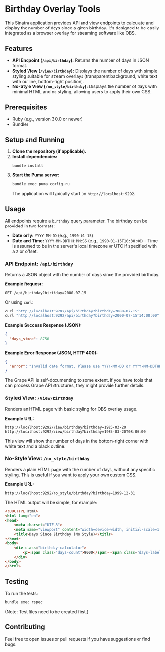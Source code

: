 # Birthday Overlay Tools

This Sinatra application provides API and view endpoints to calculate and display the number of days since a given birthday. It's designed to be easily integrated as a browser overlay for streaming software like OBS.

## Features

*   **API Endpoint (`/api/birthday`):** Returns the number of days in JSON format.
*   **Styled View (`/view/birthday`):** Displays the number of days with simple styling suitable for stream overlays (transparent background, white text with outline, bottom-right position).
*   **No-Style View (`/no_style/birthday`):** Displays the number of days with minimal HTML and no styling, allowing users to apply their own CSS.

## Prerequisites

*   Ruby (e.g., version 3.0.0 or newer)
*   Bundler

## Setup and Running

1.  **Clone the repository (if applicable).**
2.  **Install dependencies:**
    ```bash
    bundle install
    ```
3.  **Start the Puma server:**
    ```bash
    bundle exec puma config.ru
    ```
    The application will typically start on `http://localhost:9292`.

## Usage

All endpoints require a `birthday` query parameter. The birthday can be provided in two formats:

*   **Date only:** `YYYY-MM-DD` (e.g., `1990-01-15`)
*   **Date and Time:** `YYYY-MM-DDTHH:MM:SS` (e.g., `1990-01-15T10:30:00`) - Time is assumed to be in the server's local timezone or UTC if specified with a `Z` or offset.

### API Endpoint: `/api/birthday`

Returns a JSON object with the number of days since the provided birthday.

**Example Request:**

```
GET /api/birthday?birthday=2000-07-15
```

Or using `curl`:

```bash
curl "http://localhost:9292/api/birthday?birthday=2000-07-15"
curl "http://localhost:9292/api/birthday?birthday=2000-07-15T14:00:00"
```

**Example Success Response (JSON):**

```json
{
  "days_since": 8750
}
```

**Example Error Response (JSON, HTTP 400):**

```json
{
  "error": "Invalid date format. Please use YYYY-MM-DD or YYYY-MM-DDTHH:MM:SS."
}
```

The Grape API is self-documenting to some extent. If you have tools that can process Grape API structures, they might provide further details.

### Styled View: `/view/birthday`

Renders an HTML page with basic styling for OBS overlay usage.

**Example URL:**

```
http://localhost:9292/view/birthday?birthday=1985-03-20
http://localhost:9292/view/birthday?birthday=1985-03-20T08:00:00
```

This view will show the number of days in the bottom-right corner with white text and a black outline.

### No-Style View: `/no_style/birthday`

Renders a plain HTML page with the number of days, without any specific styling. This is useful if you want to apply your own custom CSS.

**Example URL:**

```
http://localhost:9292/no_style/birthday?birthday=1999-12-31
```

The HTML output will be simple, for example:

```html
<!DOCTYPE html>
<html lang="en">
<head>
    <meta charset="UTF-8">
    <meta name="viewport" content="width=device-width, initial-scale=1.0">
    <title>Days Since Birthday (No Style)</title>
</head>
<body>
    <div class="birthday-calculator">
        <p><span class="days-count">9000</span> <span class="days-label">days</span> have passed since the specified date.</p>
    </div>
</body>
</html>
```

## Testing

To run the tests:

```bash
bundle exec rspec
```
(Note: Test files need to be created first.)

## Contributing

Feel free to open issues or pull requests if you have suggestions or find bugs.
